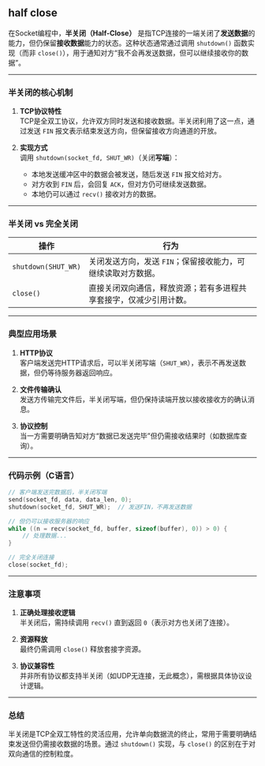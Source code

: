 ## half close

在Socket编程中，**半关闭（Half-Close）** 是指TCP连接的一端关闭了**发送数据**的能力，但仍保留**接收数据**能力的状态。这种状态通常通过调用 `shutdown()` 函数实现（而非 `close()`），用于通知对方“我不会再发送数据，但可以继续接收你的数据”。

---

### **半关闭的核心机制**
1. **TCP协议特性**  
   TCP是全双工协议，允许双方同时发送和接收数据。半关闭利用了这一点，通过发送 `FIN` 报文表示结束发送方向，但保留接收方向通道的开放。

2. **实现方式**  
   调用 `shutdown(socket_fd, SHUT_WR)`（关闭**写端**）：
   - 本地发送缓冲区中的数据会被发送，随后发送 `FIN` 报文给对方。
   - 对方收到 `FIN` 后，会回复 `ACK`，但对方仍可继续发送数据。
   - 本地仍可以通过 `recv()` 接收对方的数据。

---

### **半关闭 vs 完全关闭**
| **操作**               | **行为**                                                                 |
|------------------------|--------------------------------------------------------------------------|
| `shutdown(SHUT_WR)`     | 关闭发送方向，发送 `FIN`；保留接收能力，可继续读取对方数据。              |
| `close()`               | 直接关闭双向通信，释放资源；若有多进程共享套接字，仅减少引用计数。        |

---

### **典型应用场景**
1. **HTTP协议**  
   客户端发送完HTTP请求后，可以半关闭写端（`SHUT_WR`），表示不再发送数据，但仍等待服务器返回响应。

2. **文件传输确认**  
   发送方传输完文件后，半关闭写端，但仍保持读端开放以接收接收方的确认消息。

3. **协议控制**  
   当一方需要明确告知对方“数据已发送完毕”但仍需接收结果时（如数据库查询）。

---

### **代码示例（C语言）**
```c
// 客户端发送完数据后，半关闭写端
send(socket_fd, data, data_len, 0);
shutdown(socket_fd, SHUT_WR);  // 发送FIN，不再发送数据

// 但仍可以接收服务器的响应
while ((n = recv(socket_fd, buffer, sizeof(buffer), 0)) > 0) {
    // 处理数据...
}

// 完全关闭连接
close(socket_fd);
```

---

### **注意事项**
1. **正确处理接收逻辑**  
   半关闭后，需持续调用 `recv()` 直到返回 `0`（表示对方也关闭了连接）。

2. **资源释放**  
   最终仍需调用 `close()` 释放套接字资源。

3. **协议兼容性**  
   并非所有协议都支持半关闭（如UDP无连接，无此概念），需根据具体协议设计逻辑。

---

### **总结**
半关闭是TCP全双工特性的灵活应用，允许单向数据流的终止，常用于需要明确结束发送但仍需接收数据的场景。通过 `shutdown()` 实现，与 `close()` 的区别在于对双向通信的控制粒度。